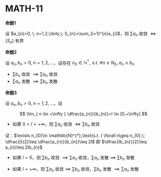 # MATH-11

**命题1**

设 $a_{n}>0, \; n=1,2,\dots,\; S_{n}=\sum_{i=1}^{n}a_{i}$，则 $\sum a_{n}$ 收敛 $\iff \{ S_{n} \}$ 有界

**命题2**

设 $a_{n},b_{n}>0, \;n=1,2,\dots$，设存在 $n_{0}\in \mathbb{N}^{*},\text{ s.t. } \forall n\geq N_{0}, \; a_{n} \leq b_{n}$

- $\sum b_{n}$ 收敛 $\implies \sum a_{n}$ 收敛
- $\sum a_{n}$ 发散 $\implies \sum b_{n}$ 发散

**命题3**

设 $a_{n},b_{n}>0,\; n=1,2,\dots$，设

$$
\lim_{ n \to +\infty } \dfrac{a_{n}}{b_{n}}=l \in [0,+\infty]
$$

- 如果 $0<l<+\infty$，则 $\sum a_{n}$ 收敛 $\iff \sum b_{n}$ 收敛

证：$\exists n_{0}\in \mathbb{N}^{*},\text{s.t. } \forall n\geq n_{0},\; \dfrac{l}{2}\leq \dfrac{a_{n}}{b_{n}}\leq 2l$ 即 $\dfrac{lb_{n}}{2}\leq a_{n}\leq 2lb_{n}$

- 如果 $l=0$，则 $\sum b_{n}$ 收敛 $\implies \sum a_{n}$ 收敛，$\sum a_{n}$ 发散 $\implies$ $\sum b_{n}$ 发散


- 如果 $l=+\infty$，则 $\sum a_{n}$ 收敛 $\implies$ $\sum b_{n}$ 收敛，$\sum b_{n}$ 发散 $\implies \sum a_{n}$ 发散

